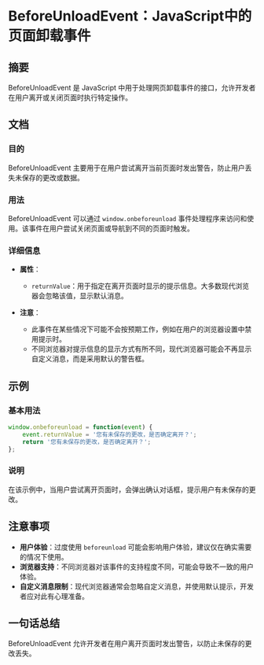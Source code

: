 <!--
Meta Description: # BeforeUnloadEvent：JavaScript中的页面卸载事件 ## 摘要 BeforeUnloadEvent 是 JavaScript 中用于处理网页卸载事件的接口，允许开发者在用户离开或关闭页面时执行特定操作。 ## 文档 ### 目的 BeforeUnloadEvent 主要用于...
Meta Keywords: beforeunloadevent, javascript, window, onbeforeunload, returnvalue
-->

# BeforeUnloadEvent：JavaScript中的页面卸载事件

## 摘要
BeforeUnloadEvent 是 JavaScript 中用于处理网页卸载事件的接口，允许开发者在用户离开或关闭页面时执行特定操作。

## 文档
### 目的
BeforeUnloadEvent 主要用于在用户尝试离开当前页面时发出警告，防止用户丢失未保存的更改或数据。

### 用法
BeforeUnloadEvent 可以通过 `window.onbeforeunload` 事件处理程序来访问和使用。该事件在用户尝试关闭页面或导航到不同的页面时触发。

### 详细信息
- **属性**：
  - `returnValue`：用于指定在离开页面时显示的提示信息。大多数现代浏览器会忽略该值，显示默认消息。
  
- **注意**：
  - 此事件在某些情况下可能不会按预期工作，例如在用户的浏览器设置中禁用提示时。
  - 不同浏览器对提示信息的显示方式有所不同，现代浏览器可能会不再显示自定义消息，而是采用默认的警告框。

## 示例
### 基本用法
```javascript
window.onbeforeunload = function(event) {
    event.returnValue = '您有未保存的更改，是否确定离开？';
    return '您有未保存的更改，是否确定离开？';
};
```

### 说明
在该示例中，当用户尝试离开页面时，会弹出确认对话框，提示用户有未保存的更改。

## 注意事项
- **用户体验**：过度使用 `beforeunload` 可能会影响用户体验，建议仅在确实需要的情况下使用。
- **浏览器支持**：不同浏览器对该事件的支持程度不同，可能会导致不一致的用户体验。
- **自定义消息限制**：现代浏览器通常会忽略自定义消息，并使用默认提示，开发者应对此有心理准备。

## 一句话总结
BeforeUnloadEvent 允许开发者在用户离开页面时发出警告，以防止未保存的更改丢失。